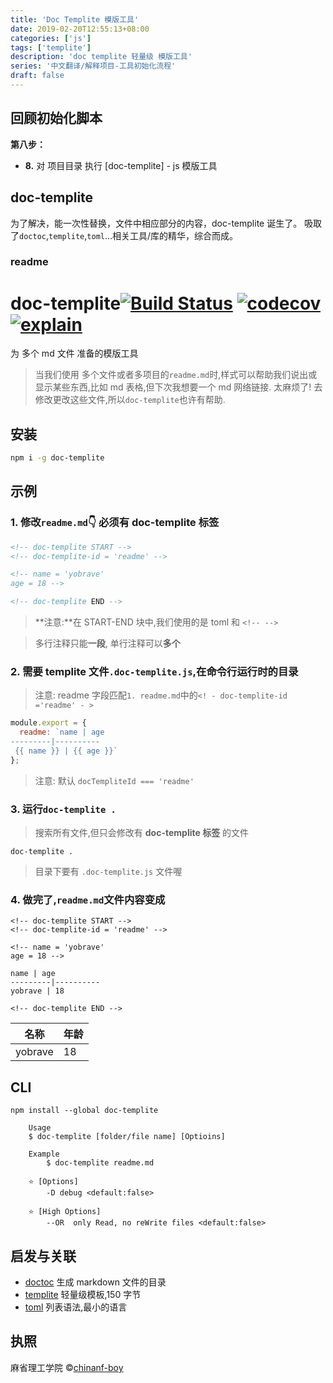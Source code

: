 ```yaml
---
title: 'Doc Templite 模版工具'
date: 2019-02-20T12:55:13+08:00
categories: ['js']
tags: ['templite']
description: 'doc templite 轻量级 模版工具'
series: '中文翻译/解释项目-工具初始化流程'
draft: false
---
```


## 回顾初始化脚本

**第八步：**

- **8.** 对 项目目录 执行 [doc-templite] - js 模版工具

## doc-templite

为了解决，能一次性替换，文件中相应部分的内容，doc-templite 诞生了。
吸取了`doctoc`,`templite`,`toml`...相关工具/库的精华，综合而成。

### readme

# doc-templite[![Build Status](https://travis-ci.org/chinanf-boy/doc-templite.svg?branch=master)](https://travis-ci.org/chinanf-boy/doc-templite) [![codecov](https://codecov.io/gh/chinanf-boy/doc-templite/badge.svg?branch=master)](https://codecov.io/gh/chinanf-boy/doc-templite?branch=master) [![explain](http://llever.com/explain.svg)](https://github.com/chinanf-boy/doc-templite-explain)

为 多个 md 文件 准备的模版工具

> 当我们使用 多个文件或者多项目的`readme.md`时,样式可以帮助我们说出或显示某些东西,比如 md 表格,但下次我想要一个 md 网络链接. 太麻烦了! 去修改更改这些文件,所以`doc-templite`也许有帮助.

## 安装

```bash
npm i -g doc-templite
```

## 示例

### **1.** 修改`readme.md`👇 必须有 doc-templite 标签

```html
<!-- doc-templite START -->
<!-- doc-templite-id = 'readme' -->

<!-- name = 'yobrave'
age = 18 -->

<!-- doc-templite END -->
```

> **注意:**在 START-END 块中,我们使用的是 toml 和 `<!-- -->`

> 多行注释只能**一段**, 单行注释可以**多个**

### **2.** 需要 templite 文件`.doc-templite.js`,在命令行运行时的目录

> 注意: readme 字段匹配`1. readme.md`中的`<! - doc-templite-id ='readme' - >`

```js
module.export = {
  readme: `name | age
---------|----------
 {{ name }} | {{ age }}`
};
```

> 注意: 默认 `docTempliteId === 'readme'`

### **3.** 运行`doc-templite .`

> 搜索所有文件,但只会修改有 **doc-templite 标签** 的文件

    doc-templite .

> 目录下要有 `.doc-templite.js` 文件喔

### **4.** 做完了,`readme.md`文件内容变成

```
<!-- doc-templite START -->
<!-- doc-templite-id = 'readme' -->

<!-- name = 'yobrave'
age = 18 -->

name | age
---------|----------
yobrave | 18

<!-- doc-templite END -->
```

| 名称    | 年龄 |
| ------- | ---- |
| yobrave | 18   |

## CLI

    npm install --global doc-templite

```
    Usage
  	$ doc-templite [folder/file name] [Optioins]

	Example
		$ doc-templite readme.md

	⭐ [Options]
		-D debug <default:false>

	⭐ [High Options]
		--OR  only Read, no reWrite files <default:false>
```

<!-- ## API

### docTemplite(input, [options])

#### input

| name: | input        |
| ----- | ------------ |
| Type: | `string`     |
| Desc: | Lorem ipsum. |

#### options

##### foo

| name:    | foo          |
| -------- | ------------ |
| Type:    | `boolean`    |
| Default: | `false`      |
| Desc:    | Lorem ipsum. | -->

## 启发与关联

- [doctoc](https://github.com/thlorenz/doctoc) 生成 markdown 文件的目录
- [templite](https://github.com/lukeed/templite) 轻量级模板,150 字节
- [toml](https://github.com/toml-lang/toml) 列表语法,最小的语言

## 执照

麻省理工学院 ©[chinanf-boy](http://llever.com)
